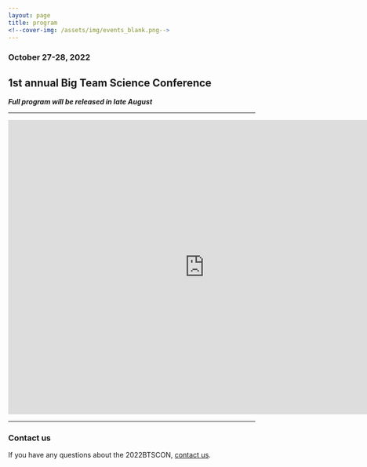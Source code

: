 ```yaml
---
layout: page
title: program
<!--cover-img: /assets/img/events_blank.png-->
---
```


### October 27-28, 2022 
## 1st annual Big Team Science Conference

<b><i>Full program will be released in late August</i></b>

<!--[Full Conference Program](https://docs.google.com/document/d/e/2PACX-1vRdmZDZI4Daf-6Ja9KjzbHbRF2yD1cWbxWgqQCM6SjzLRX0C2d9bscS8Yo3uph2xNe7Ew7ribx5NTuN/pub)
-->



***
<iframe src="https://calendar.google.com/calendar/embed?src=bigteamscienceconference%40gmail.com&ctz=America%2FNew_York" style="border: 0" width="800" height="600" frameborder="0" scrolling="no"></iframe>

***

### Contact us
If you have any questions about the 2022BTSCON, [contact us](mailto:bigteamscienceconference@gmail.com).

<br>
<br>

